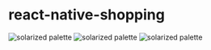 # react-native-shopping


![solarized palette](https://github.com/reactionic127/react-native-shopping/blob/master/screens/1.png)
![solarized palette](https://github.com/reactionic127/react-native-shopping/blob/master/screens/2.png)
![solarized palette](https://github.com/reactionic127/react-native-shopping/blob/master/screens/3.png)